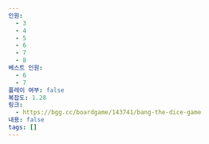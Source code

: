 ```yaml
---
인원:
  - 3
  - 4
  - 5
  - 6
  - 7
  - 8
베스트 인원:
  - 6
  - 7
플레이 여부: false
복잡도: 1.28
링크:
  - https://bgg.cc/boardgame/143741/bang-the-dice-game
내용: false
tags: []
---
```

